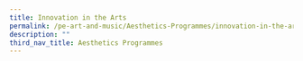 ```yaml
---
title: Innovation in the Arts
permalink: /pe-art-and-music/Aesthetics-Programmes/innovation-in-the-arts/
description: ""
third_nav_title: Aesthetics Programmes
---
```

